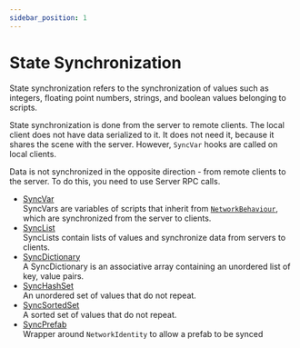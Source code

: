 ```yaml
---
sidebar_position: 1
---
```

# State Synchronization

State synchronization refers to the synchronization of values such as integers, floating point numbers, strings, and boolean values belonging to scripts.

State synchronization is done from the server to remote clients. The local client does not have data serialized to it. It does not need it, because it shares the scene with the server. However, `SyncVar` hooks are called on local clients.

Data is not synchronized in the opposite direction - from remote clients to the server. To do this, you need to use Server RPC calls.
-   [SyncVar](/docs/guides/sync/sync-var)  
    SyncVars are variables of scripts that inherit from [`NetworkBehaviour`](/docs/reference/Mirage/NetworkBehaviour), which are synchronized from the server to clients. 
-   [SyncList](/docs/guides/sync/sync-objects/sync-list)  
    SyncLists contain lists of values and synchronize data from servers to clients.
-   [SyncDictionary](/docs/guides/sync/sync-objects/sync-dictionary)  
    A SyncDictionary is an associative array containing an unordered list of key, value pairs.
-   [SyncHashSet](/docs/guides/sync/sync-objects/sync-hash-set)  
    An unordered set of values that do not repeat.
-   [SyncSortedSet](/docs/guides/sync/sync-objects/sync-sorted-set)  
    A sorted set of values that do not repeat.
-   [SyncPrefab](/docs/guides/sync/sync-prefab)  
    Wrapper around `NetworkIdentity` to allow a prefab to be synced
